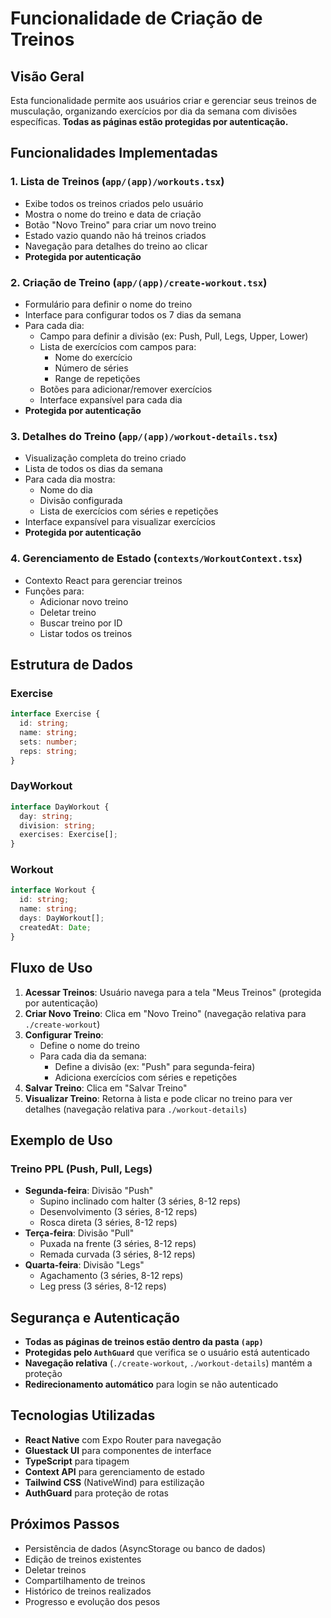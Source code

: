 # Funcionalidade de Criação de Treinos

## Visão Geral

Esta funcionalidade permite aos usuários criar e gerenciar seus treinos de musculação, organizando exercícios por dia da semana com divisões específicas. **Todas as páginas estão protegidas por autenticação.**

## Funcionalidades Implementadas

### 1. Lista de Treinos (`app/(app)/workouts.tsx`)

- Exibe todos os treinos criados pelo usuário
- Mostra o nome do treino e data de criação
- Botão "Novo Treino" para criar um novo treino
- Estado vazio quando não há treinos criados
- Navegação para detalhes do treino ao clicar
- **Protegida por autenticação**

### 2. Criação de Treino (`app/(app)/create-workout.tsx`)

- Formulário para definir o nome do treino
- Interface para configurar todos os 7 dias da semana
- Para cada dia:
  - Campo para definir a divisão (ex: Push, Pull, Legs, Upper, Lower)
  - Lista de exercícios com campos para:
    - Nome do exercício
    - Número de séries
    - Range de repetições
  - Botões para adicionar/remover exercícios
  - Interface expansível para cada dia
- **Protegida por autenticação**

### 3. Detalhes do Treino (`app/(app)/workout-details.tsx`)

- Visualização completa do treino criado
- Lista de todos os dias da semana
- Para cada dia mostra:
  - Nome do dia
  - Divisão configurada
  - Lista de exercícios com séries e repetições
- Interface expansível para visualizar exercícios
- **Protegida por autenticação**

### 4. Gerenciamento de Estado (`contexts/WorkoutContext.tsx`)

- Contexto React para gerenciar treinos
- Funções para:
  - Adicionar novo treino
  - Deletar treino
  - Buscar treino por ID
  - Listar todos os treinos

## Estrutura de Dados

### Exercise

```typescript
interface Exercise {
  id: string;
  name: string;
  sets: number;
  reps: string;
}
```

### DayWorkout

```typescript
interface DayWorkout {
  day: string;
  division: string;
  exercises: Exercise[];
}
```

### Workout

```typescript
interface Workout {
  id: string;
  name: string;
  days: DayWorkout[];
  createdAt: Date;
}
```

## Fluxo de Uso

1. **Acessar Treinos**: Usuário navega para a tela "Meus Treinos" (protegida por autenticação)
2. **Criar Novo Treino**: Clica em "Novo Treino" (navegação relativa para `./create-workout`)
3. **Configurar Treino**:
   - Define o nome do treino
   - Para cada dia da semana:
     - Define a divisão (ex: "Push" para segunda-feira)
     - Adiciona exercícios com séries e repetições
4. **Salvar Treino**: Clica em "Salvar Treino"
5. **Visualizar Treino**: Retorna à lista e pode clicar no treino para ver detalhes (navegação relativa para `./workout-details`)

## Exemplo de Uso

### Treino PPL (Push, Pull, Legs)

- **Segunda-feira**: Divisão "Push"
  - Supino inclinado com halter (3 séries, 8-12 reps)
  - Desenvolvimento (3 séries, 8-12 reps)
  - Rosca direta (3 séries, 8-12 reps)
- **Terça-feira**: Divisão "Pull"
  - Puxada na frente (3 séries, 8-12 reps)
  - Remada curvada (3 séries, 8-12 reps)
- **Quarta-feira**: Divisão "Legs"
  - Agachamento (3 séries, 8-12 reps)
  - Leg press (3 séries, 8-12 reps)

## Segurança e Autenticação

- **Todas as páginas de treinos estão dentro da pasta `(app)`**
- **Protegidas pelo `AuthGuard`** que verifica se o usuário está autenticado
- **Navegação relativa** (`./create-workout`, `./workout-details`) mantém a proteção
- **Redirecionamento automático** para login se não autenticado

## Tecnologias Utilizadas

- **React Native** com Expo Router para navegação
- **Gluestack UI** para componentes de interface
- **TypeScript** para tipagem
- **Context API** para gerenciamento de estado
- **Tailwind CSS** (NativeWind) para estilização
- **AuthGuard** para proteção de rotas

## Próximos Passos

- Persistência de dados (AsyncStorage ou banco de dados)
- Edição de treinos existentes
- Deletar treinos
- Compartilhamento de treinos
- Histórico de treinos realizados
- Progresso e evolução dos pesos
